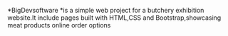 *BigDevsoftware *is a simple web project for a butchery exhibition website.It include pages built with HTML,CSS and Bootstrap,showcasing meat products online order options
